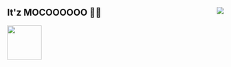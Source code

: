 ## It'z MOCOOOOOO 💖✨ <img align="right" src="https://media.discordapp.net/attachments/662625274474659850/783020862404165652/d8p27j1-2b080c34-b5bb-4b30-99c5-cf095817a0a4.png">
<a href="https://github.com/SiddhantManze" title="Github"><img width="80px" src="https://img.icons8.com/material-outlined/452/github.png
"></a>
